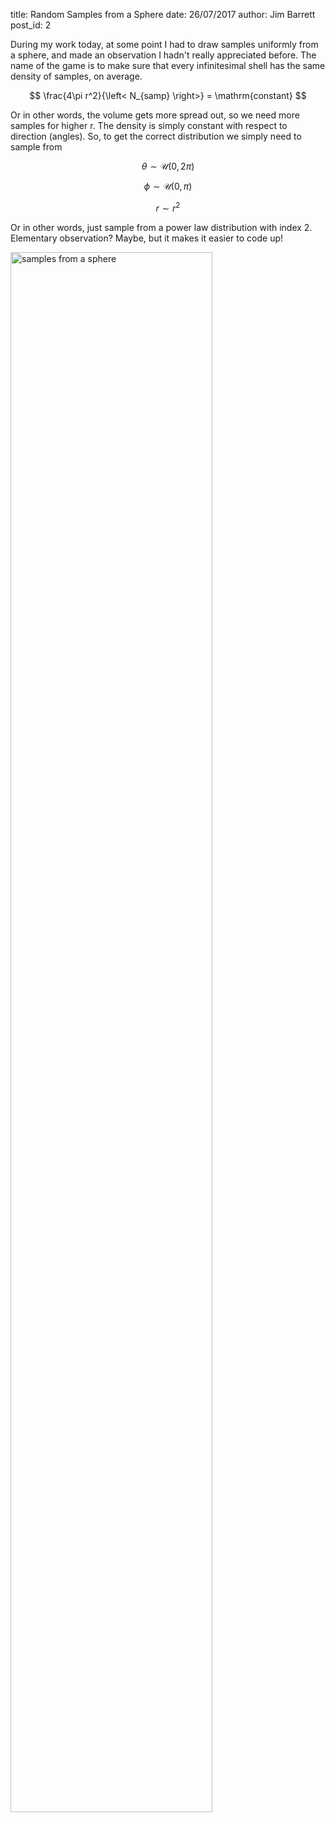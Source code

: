 title: Random Samples from a Sphere
date: 26/07/2017
author: Jim Barrett
post_id: 2

During my work today, at some point I had to draw samples uniformly from a sphere, and made an observation I hadn't really appreciated before. The name of the game is to make sure that every infinitesimal shell has the same density of samples, on average.

$$ \frac{4\pi r^2}{\left< N_{samp} \right>} = \mathrm{constant} $$

Or in other words, the volume gets more spread out, so we need more samples for higher r. The density is simply constant with respect to direction (angles). So, to get the correct distribution we simply need to sample from

$$ \theta \sim \mathcal{U}(0,2\pi) $$

$$ \phi \sim \mathcal{U}(0,\pi) $$

$$ r \sim r^2 $$

Or in other words, just sample from a power law distribution with index 2. Elementary observation? Maybe, but it makes it easier to code up!

<img src="/static/images/samplesFromASphere.png" alt="samples from a sphere" width="80%"/>